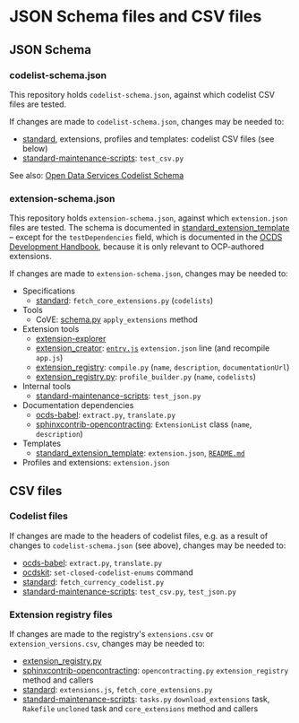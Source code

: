 # JSON Schema files and CSV files

## JSON Schema

### codelist-schema.json

This repository holds `codelist-schema.json`, against which codelist CSV files are tested.

If changes are made to `codelist-schema.json`, changes may be needed to:

* [standard](https://github.com/open-contracting/standard), extensions, profiles and templates: codelist CSV files (see below)
* [standard-maintenance-scripts](https://github.com/open-contracting/standard-maintenance-scripts): `test_csv.py`

See also: [Open Data Services Codelist Schema](https://codelist-schema.readthedocs.io/latest/)

### extension-schema.json

This repository holds `extension-schema.json`, against which `extension.json` files are tested. The schema is documented in [standard_extension_template](https://github.com/open-contracting/standard_extension_template#extensionjson) – except for the `testDependencies` field, which is documented in the [OCDS Development Handbook](https://ocds-standard-development-handbook.readthedocs.io/en/latest/extensions/), because it is only relevant to OCP-authored extensions.

If changes are made to `extension-schema.json`, changes may be needed to:

* Specifications
  * [standard](https://github.com/open-contracting/standard): `fetch_core_extensions.py` (`codelists`)
* Tools
  * CoVE: [schema.py](https://github.com/open-contracting/lib-cove-ocds/blob/main/libcoveocds/schema.py) `apply_extensions` method
* Extension tools
  * [extension-explorer](https://github.com/open-contracting/extension-explorer)
  * [extension_creator](https://github.com/open-contracting/extension_creator): [`entry.js`](https://github.com/open-contracting/extension_creator/blob/gh-pages/entry.js#L125) `extension.json` line (and recompile `app.js`)
  * [extension_registry](https://github.com/open-contracting/extension_registry): `compile.py` (`name`, `description`, `documentationUrl`)
  * [extension_registry.py](https://github.com/open-contracting/extension_registry.py): `profile_builder.py` (`name`, `codelists`)
* Internal tools
  * [standard-maintenance-scripts](https://github.com/open-contracting/standard-maintenance-scripts): `test_json.py`
* Documentation dependencies
  * [ocds-babel](https://github.com/open-contracting/ocds-babel): `extract.py`, `translate.py`
  * [sphinxcontrib-opencontracting](https://github.com/open-contracting/sphinxcontrib-opencontracting): `ExtensionList` class (`name`, `description`)
* Templates
  * [standard_extension_template](https://github.com/open-contracting/standard_extension_template): `extension.json`, [`README.md`](https://github.com/open-contracting/standard_extension_template#extensionjson)
* Profiles and extensions: `extension.json`

## CSV files

### Codelist files

If changes are made to the headers of codelist files, e.g. as a result of changes to `codelist-schema.json` (see above), changes may be needed to:

* [ocds-babel](https://github.com/open-contracting/ocds-babel): `extract.py`, `translate.py`
* [ocdskit](https://github.com/open-contracting/ocdskit): `set-closed-codelist-enums` command
* [standard](https://github.com/open-contracting/standard): `fetch_currency_codelist.py`
* [standard-maintenance-scripts](https://github.com/open-contracting/standard-maintenance-scripts): `test_csv.py`, `test_json.py`

### Extension registry files

If changes are made to the registry's `extensions.csv` or `extension_versions.csv`, changes may be needed to:

* [extension_registry.py](https://github.com/open-contracting/extension_registry.py)
* [sphinxcontrib-opencontracting](https://github.com/open-contracting/sphinxcontrib-opencontracting): `opencontracting.py` `extension_registry` method and callers
* [standard](https://github.com/open-contracting/standard): `extensions.js`, `fetch_core_extensions.py`
* [standard-maintenance-scripts](https://github.com/open-contracting/standard-maintenance-scripts): `tasks.py` `download_extensions` task, `Rakefile` `uncloned` task and `core_extensions` method and callers
